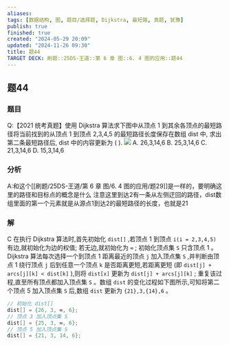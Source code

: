 ```yaml
---
aliases: 
tags: [数据结构, 图, 题目/选择题, Dijkstra, 最短路, 真题, 犹豫]
publish: true
finished: true
created: "2024-05-29 20:09"
updated: "2024-11-26 09:30"
title: 题44
TARGET DECK: 刷题::25DS-王道::第 6 章 图::6. 4 图的应用::题44
---
```

## 题44
### 题目
Q:【2021 统考真题】使用 Dijkstra 算法求下图中从顶点 1 到其余各顶点的最短路径将当前找到的从顶点 1 到顶点 2,3,4,5 的最短路径长度保存在数组 dist 中, 求出第二条最短路径后, dist 中的内容更新为 ( ).
![](https://img.hwenyi.live/202405291147188.webp)
A. 26,3,14,6 
B. 25,3,14,6
C. 21,3,14,6 
D. 15,3,14,6
### 分析
A:和这个[[刷题/25DS-王道/第 6 章 图/6. 4 图的应用/题29]]是一样的，要明确这里的路径和目标点的概念是什么
注意这里到达2有一条从左侧迂回的路径，dist数组里面的第一个元素就是从源点1到达2的最短路径的长度，也就是21
### 解
C
在执行 Dijkstra 算法时,首先初始化 `dist[]` ,若顶点 1 到顶点 `i(i = 2,3,4,5)` 有边,就初始化为边的权值; 若无边,就初始化为 `∞` ; 初始化顶点集 `S` 只含顶点 1 。Dijkstra 算法每次选择一个到顶点 1 距离最近的顶点 `j` 加入顶点集 `S` ,并判断由顶点 1 绕行顶点 `j` 后到任意一个顶点 `k` 是否距离更短,若距离更短 (即 `dist[j] + arcs[j][k] < dist[k]` ),则将 `dist[x]` 更新为 `dist[j] + arcs[j][k]` ; 重复该过程,直至所有顶点都加入顶点集 `S` 。数组 `dist` 的变化过程如下图所示,可知将第二个顶点 5 加入顶点集 `S` 后,数组 `dist` 更新为 `{21},3,{14},6` 。
```cpp
// 初始化 dist[]
dist[] = {26, 3, ∞, 6};
// 顶点 3 加入顶点集 S
dist[] = {25, 3, ∞, 6};
// 顶点 5 加入顶点集 S
dist[] = {21, 3, 14, 6};
```
<!--ID: 1726632849502-->

